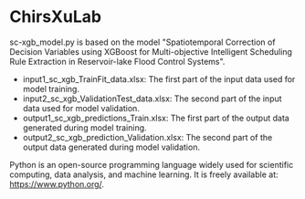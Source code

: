 # ChirsXuLab
sc-xgb_model.py is based on the model "Spatiotemporal Correction of Decision Variables using XGBoost for 
Multi-objective Intelligent Scheduling Rule Extraction in Reservoir-lake Flood Control Systems".
- input1_sc_xgb_TrainFit_data.xlsx: The first part of the input data used for model training.
- input2_sc_xgb_ValidationTest_data.xlsx: The second part of the input data used for model validation.
- output1_sc_xgb_predictions_Train.xlsx: The first part of the output data generated during model training.
- output2_sc_xgb_prediction_Validation.xlsx: The second part of the output data generated during model validation.

Python is an open-source programming language widely used for scientific computing, data analysis, and machine learning. It is freely available at: https://www.python.org/. 
